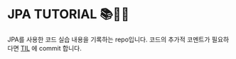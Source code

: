 # JPA TUTORIAL 📚📖💡


JPA를 사용한 코드 실습 내용을 기록하는 repo입니다.
코드의 추가적 코멘트가 필요하다면 [TIL](https://github.com/AhKong/TIL) 에 commit 합니다.
